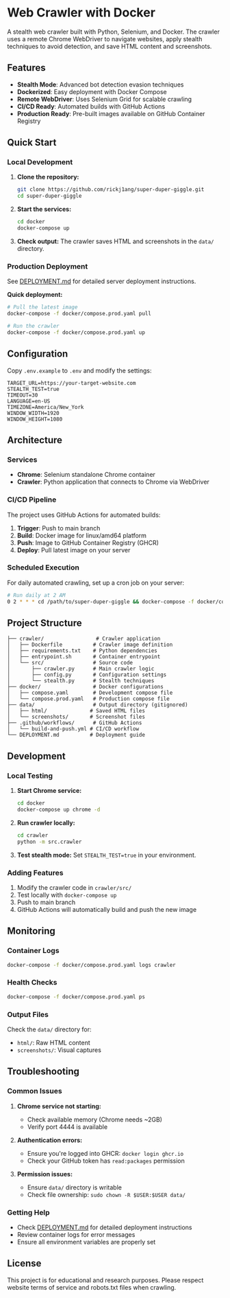 # Web Crawler with Docker

A stealth web crawler built with Python, Selenium, and Docker. The crawler uses a remote Chrome WebDriver to navigate websites, apply stealth techniques to avoid detection, and save HTML content and screenshots.

## Features

- **Stealth Mode**: Advanced bot detection evasion techniques
- **Dockerized**: Easy deployment with Docker Compose
- **Remote WebDriver**: Uses Selenium Grid for scalable crawling
- **CI/CD Ready**: Automated builds with GitHub Actions
- **Production Ready**: Pre-built images available on GitHub Container Registry

## Quick Start

### Local Development

1. **Clone the repository:**
   ```bash
   git clone https://github.com/rickj1ang/super-duper-giggle.git
   cd super-duper-giggle
   ```

2. **Start the services:**
   ```bash
   cd docker
   docker-compose up
   ```

3. **Check output:**
   The crawler saves HTML and screenshots in the `data/` directory.

### Production Deployment

See [DEPLOYMENT.md](DEPLOYMENT.md) for detailed server deployment instructions.

**Quick deployment:**
```bash
# Pull the latest image
docker-compose -f docker/compose.prod.yaml pull

# Run the crawler
docker-compose -f docker/compose.prod.yaml up
```

## Configuration

Copy `.env.example` to `.env` and modify the settings:

```env
TARGET_URL=https://your-target-website.com
STEALTH_TEST=true
TIMEOUT=30
LANGUAGE=en-US
TIMEZONE=America/New_York
WINDOW_WIDTH=1920
WINDOW_HEIGHT=1080
```

## Architecture

### Services

- **Chrome**: Selenium standalone Chrome container
- **Crawler**: Python application that connects to Chrome via WebDriver

### CI/CD Pipeline

The project uses GitHub Actions for automated builds:

1. **Trigger**: Push to main branch
2. **Build**: Docker image for linux/amd64 platform
3. **Push**: Image to GitHub Container Registry (GHCR)
4. **Deploy**: Pull latest image on your server

### Scheduled Execution

For daily automated crawling, set up a cron job on your server:

```bash
# Run daily at 2 AM
0 2 * * * cd /path/to/super-duper-giggle && docker-compose -f docker/compose.prod.yaml up
```

## Project Structure

```
├── crawler/                 # Crawler application
│   ├── Dockerfile          # Crawler image definition
│   ├── requirements.txt    # Python dependencies
│   ├── entrypoint.sh       # Container entrypoint
│   └── src/                # Source code
│       ├── crawler.py      # Main crawler logic
│       ├── config.py       # Configuration settings
│       └── stealth.py      # Stealth techniques
├── docker/                 # Docker configurations
│   ├── compose.yaml        # Development compose file
│   └── compose.prod.yaml   # Production compose file
├── data/                   # Output directory (gitignored)
│   ├── html/              # Saved HTML files
│   └── screenshots/       # Screenshot files
├── .github/workflows/      # GitHub Actions
│   └── build-and-push.yml # CI/CD workflow
└── DEPLOYMENT.md          # Deployment guide
```

## Development

### Local Testing

1. **Start Chrome service:**
   ```bash
   cd docker
   docker-compose up chrome -d
   ```

2. **Run crawler locally:**
   ```bash
   cd crawler
   python -m src.crawler
   ```

3. **Test stealth mode:**
   Set `STEALTH_TEST=true` in your environment.

### Adding Features

1. Modify the crawler code in `crawler/src/`
2. Test locally with `docker-compose up`
3. Push to main branch
4. GitHub Actions will automatically build and push the new image

## Monitoring

### Container Logs
```bash
docker-compose -f docker/compose.prod.yaml logs crawler
```

### Health Checks
```bash
docker-compose -f docker/compose.prod.yaml ps
```

### Output Files
Check the `data/` directory for:
- `html/`: Raw HTML content
- `screenshots/`: Visual captures

## Troubleshooting

### Common Issues

1. **Chrome service not starting:**
   - Check available memory (Chrome needs ~2GB)
   - Verify port 4444 is available

2. **Authentication errors:**
   - Ensure you're logged into GHCR: `docker login ghcr.io`
   - Check your GitHub token has `read:packages` permission

3. **Permission issues:**
   - Ensure `data/` directory is writable
   - Check file ownership: `sudo chown -R $USER:$USER data/`

### Getting Help

- Check [DEPLOYMENT.md](DEPLOYMENT.md) for detailed deployment instructions
- Review container logs for error messages
- Ensure all environment variables are properly set

## License

This project is for educational and research purposes. Please respect website terms of service and robots.txt files when crawling.
